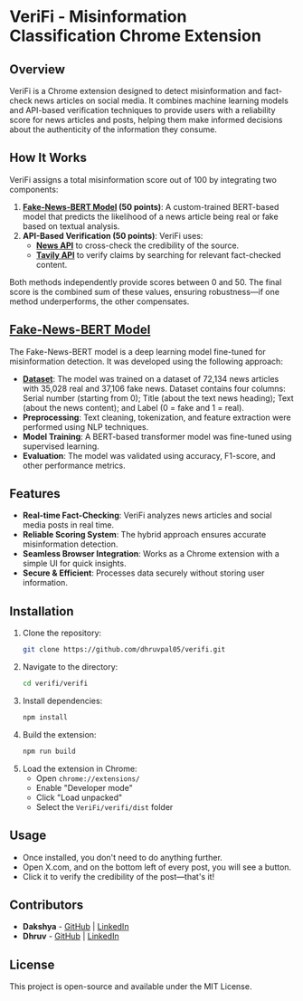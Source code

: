 # VeriFi - Misinformation Classification Chrome Extension

## Overview
VeriFi is a Chrome extension designed to detect misinformation and fact-check news articles on social media. It combines machine learning models and API-based verification techniques to provide users with a reliability score for news articles and posts, helping them make informed decisions about the authenticity of the information they consume.

## How It Works
VeriFi assigns a total misinformation score out of 100 by integrating two components:

1. **[Fake-News-BERT Model](https://huggingface.co/dhruvpal/fake-news-bert) (50 points)**: A custom-trained BERT-based model that predicts the likelihood of a news article being real or fake based on textual analysis.
2. **API-Based Verification (50 points)**: VeriFi uses:
   - [**News API**]() to cross-check the credibility of the source.
   - [**Tavily API**]() to verify claims by searching for relevant fact-checked content.

Both methods independently provide scores between 0 and 50. The final score is the combined sum of these values, ensuring robustness—if one method underperforms, the other compensates.

## [Fake-News-BERT Model](https://huggingface.co/dhruvpal/fake-news-bert)
The Fake-News-BERT model is a deep learning model fine-tuned for misinformation detection. It was developed using the following approach:

- [**Dataset**](https://www.kaggle.com/datasets/saurabhshahane/fake-news-classification): The model was trained on a dataset of 72,134 news articles with 35,028 real and 37,106 fake news. Dataset contains four columns: Serial number (starting from 0); Title (about the text news heading); Text (about the news content); and Label (0 = fake and 1 = real). 
- **Preprocessing**: Text cleaning, tokenization, and feature extraction were performed using NLP techniques.
- **Model Training**: A BERT-based transformer model was fine-tuned using supervised learning.
- **Evaluation**: The model was validated using accuracy, F1-score, and other performance metrics.

## Features
- **Real-time Fact-Checking**: VeriFi analyzes news articles and social media posts in real time.
- **Reliable Scoring System**: The hybrid approach ensures accurate misinformation detection.
- **Seamless Browser Integration**: Works as a Chrome extension with a simple UI for quick insights.
- **Secure & Efficient**: Processes data securely without storing user information.

## Installation
1. Clone the repository:
   ```bash
   git clone https://github.com/dhruvpal05/verifi.git
   ```
2. Navigate to the directory:
   ```bash
   cd verifi/verifi
   ```
3. Install dependencies:
   ```bash
   npm install
   ```
4. Build the extension:
   ```bash
   npm run build
   ```   
5. Load the extension in Chrome:
   - Open `chrome://extensions/`
   - Enable "Developer mode"
   - Click "Load unpacked"
   - Select the `VeriFi/verifi/dist` folder
   
## Usage
- Once installed, you don't need to do anything further.
- Open X.com, and on the bottom left of every post, you will see a button.
- Click it to verify the credibility of the post—that's it!

## Contributors
- **Dakshya** - [GitHub](https://github.com/Dakshya52) | [LinkedIn](https://www.linkedin.com/in/dakshya-chauhan-942920261/)
- **Dhruv** - [GitHub](https://github.com/dhruvpal05) | [LinkedIn](https://linkedin.com/in/idhruvpal)

## License
This project is open-source and available under the MIT License.
